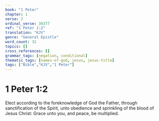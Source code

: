 ```yaml
---
book: "1 Peter"
chapter: 1
verse: 2
ordinal_verse: 30377
ref: "1 Peter 1:2"
translation: "KJV"
genre: "General Epistle"
word_count: 31
topics: []
cross_references: []
grammar_tags: [negation, conditional]
thematic_tags: [names-of-god, jesus, jesus-title]
tags: ["Bible","KJV","1 Peter"]
---
```


# 1 Peter 1:2

Elect according to the foreknowledge of God the Father, through sanctification of the Spirit, unto obedience and sprinkling of the blood of Jesus Christ: Grace unto you, and peace, be multiplied.
